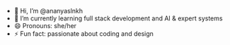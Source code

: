 - 👋 Hi, I’m @ananyaslnkh
- 🌱 I’m currently learning full stack development and AI & expert systems
- 😄 Pronouns: she/her
- ⚡ Fun fact: passionate about coding and design

<!---
ananyaslnkh/ananyaslnkh is a ✨ special ✨ repository because its `README.md` (this file) appears on your GitHub profile.
You can click the Preview link to take a look at your changes.
--->
